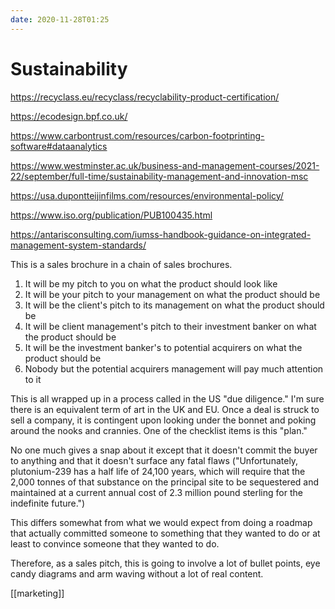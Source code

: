 ```yaml
---
date: 2020-11-28T01:25
---
```


# Sustainability

https://recyclass.eu/recyclass/recyclability-product-certification/

https://ecodesign.bpf.co.uk/

https://www.carbontrust.com/resources/carbon-footprinting-software#dataanalytics

https://www.westminster.ac.uk/business-and-management-courses/2021-22/september/full-time/sustainability-management-and-innovation-msc

https://usa.dupontteijinfilms.com/resources/environmental-policy/

https://www.iso.org/publication/PUB100435.html

https://antarisconsulting.com/iumss-handbook-guidance-on-integrated-management-system-standards/

This is a sales brochure in a chain of sales brochures.

1. It will be my pitch to you on what the product should look like
2. It will be your pitch to your management on what the product should be
3. It will be the client's pitch to its management on what the product should be
4. It will be client management's pitch to their investment banker on what the product should be
5. It will be the investment banker's to potential acquirers on what the product should be
6. Nobody but the potential acquirers management will pay much attention to it

This is all wrapped up in a process called in the US "due diligence." I'm sure there is an equivalent term of art in the UK and EU. Once a deal is struck to sell a company, it is contingent upon looking under the bonnet and poking around the nooks and crannies. One of the checklist items is this "plan."

No one much gives a snap about it except that it doesn't commit the buyer to anything and that it doesn't surface any fatal flaws ("Unfortunately, plutonium-239 has a half life of 24,100 years, which will require that the 2,000 tonnes of that substance on the principal site to be sequestered and maintained at a current annual cost of 2.3 million pound sterling for the indefinite future.")

This differs somewhat from what we would expect from doing a roadmap that actually committed someone to something that they wanted to do or at least to convince someone that they wanted to do.

Therefore, as a sales pitch, this is going to involve a lot of bullet points, eye candy diagrams and arm waving without a lot of real content.

[[marketing]]


